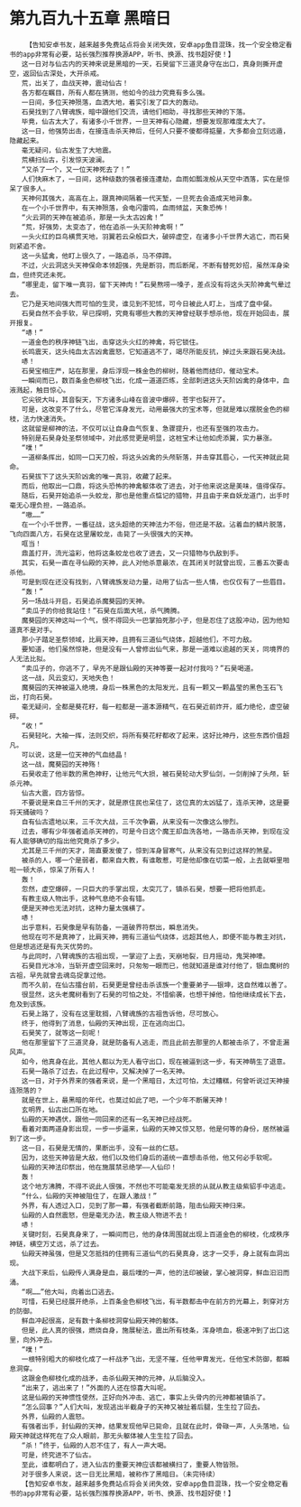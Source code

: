 # 第九百九十五章 黑暗日
        【告知安卓书友，越来越多免费站点将会关闭失效，安卓app鱼目混珠，找一个安全稳定看书的app非常有必要，站长强烈推荐换源APP，听书、换源、找书超好使！】
       这一日对与仙古内的天神来说是黑暗的一天，石昊留下三道灵身守在出口，真身则撕开虚空，返回仙古深处，大开杀戒。
       荒，出关了，血战天神，震动仙古！
       各方都在瞩目，所有人都在猜测，他如今的战力究竟有多么强。
       一日间，多位天神殒落，血洒大地，着实引发了巨大的轰动。
       石昊找到了八臂魂族，暗中跟他们交流，请他们相助，寻找那些天神的下落。
       毕竟，仙古太大了，有诸多小千世界，一旦天神有心隐藏，想要发现那难度太大了。
       这一日，他强势出击，在接连击杀天神后，任何人只要不傻都得掂量，大多都会立刻远遁，隐藏起来。
       毫无疑问，仙古发生了大地震。
       荒横扫仙古，引发惊天波澜。
       “又杀了一个，又一位天神死去了！”
       人们快麻木了，一日间，这种级数的强者接连遭劫，血雨如瓢泼般从天空中洒落，实在是惊呆了很多人。
       天神何其强大，高高在上，跟真神间隔着一代天堑，一旦死去会造成天地异象。
       在一个小千世界中，有天神殒落，会电闪雷鸣，血雨倾盆，天象恐怖！
       “火云洞的天神在被追杀，那是一头太古凶禽！”
       “荒，好强势，太变态了，他在追杀一头天阶神禽啊！”
       一头火红的巨鸟横贯天地，羽翼若云朵般巨大，破碎虚空，在诸多小千世界大逃亡，而石昊则紧追不舍。
       这一头猛禽，他盯上很久了，一路追杀，马不停蹄。
       不过，火云洞这头天神保命本领超强，先是断羽，而后断尾，不断有替死妙招，虽然浑身染血，但终究还未死。
       “哪里走，留下唯一真羽，留下天神肉！”石昊熬唠一嗓子，差点没有将这头天阶神禽气晕过去。
       它乃是天地间强大而可怕的生灵，谁见到不犯怵，可今日被此人盯上，当成了盘中餐。
       石昊自然不会手软，早已探明，究竟有哪些大教的天神曾经联手想杀他，现在开始回击，展开报复。
       “哧！”
       一道金色的秩序神链飞出，击穿这头火红的神禽，将它锁住。
       长鸣震天，这头纯血太古凶禽震怒，它知道逃不了，竭尽所能反抗，掉过头来跟石昊决战。
       哧！
       石昊宝相庄严，站在那里，身后浮现一株金色的柳树，随着他而结印，催动宝术。
       一瞬间而已，数百条金色柳枝飞出，化成一道道匹练，全部刺进这头天阶凶禽的身体中，血液溅起，触目惊心。
       它尖锐大叫，其音裂天，下方诸多山峰在音波中爆碎，苍宇也裂开了。
       可是，这改变不了什么，尽管它浑身发光，动用最强大的宝术等，但就是难以摆脱金色的柳枝，法力快速消失。
       这就留是柳神的法，不仅可以让自身血气恢复、急骤提升，也还有至强的攻击力。
       特别是石昊身处圣祭领域中，对此感觉更是明显，这桩宝术让他如虎添翼，实力暴涨。
       “噗！”
       一道柳条挥出，如同一口天刀般，将这头凶禽的头颅斩落，并击穿其眉心，一代天神就此毙命。
       石昊拔下了这头天阶凶禽的唯一真羽，收藏了起来。
       而后，他取出一口鼎，将这头恐怖的神禽躯体收了进去，对于他来说这是美味，值得保存。
       随后，石昊开始追杀一头蛟龙，那也是他重点惦记的猎物，并且由于来自妖龙道门，出手时毫无心理负担，一路追杀。
       “嗷……”
       在一个小千世界，一番征战，这头超绝的天神法力不俗，但还是不敌。沾着血的鳞片脱落，飞向四面八方，石昊在这里屠蛟龙，击毙了一头很强大的天神。
       哐当！
       鼎盖打开，流光溢彩，他将这条蛟龙也收了进去，又一只猎物与仇敌到手。
       其实，石昊一直在寻仙殿的天神，此人对他杀意最浓，在其闭关时就曾出现，三番五次要击杀他。
       可是到现在还没有找到，八臂魂族发动力量，动用了仙古一些人情，也仅仅有了一些眉目。
       “轰！”
       另一场战斗开启，石昊追杀魔葵园的天神。
       “卖瓜子的你给我站住！”石昊在后面大吼，杀气腾腾。
       魔葵园的天神这叫一个气，恨不得回头一巴掌拍死那小子，但是忍住了这股冲动，因为他知道真不是对手。
       那小子踏足圣祭领域，比肩天神，且拥有三道仙气绕体，超越他们，不可力敌。
       要知道，他们虽然惊艳，但是没有一人曾修出仙气来，那是一道难以逾越的天关，同境界的人无法比拟。
       “卖瓜子的，你逃不了，早先不是跟仙殿的天神等要一起对付我吗？”石昊喝道。
       这一战，风云变幻，天地失色！
       魔葵园的天神被逼入绝境，身后一株黑色的太阳发光，且有一颗又一颗晶莹的黑色玉石飞出，打向石昊。
       毫无疑问，全都是葵花籽，每一粒都是一道本源精气，在石昊近前炸开，威力绝伦，虚空破碎。
       “收！”
       石昊轻叱，大袖一挥，法则交织，将所有葵花籽都收了起来，这好比神丹，这些东西价值超凡。
       可以说，这是一位天神的气血结晶！
       这一战，魔葵园的天神殇！
       石昊收走了他半数的黑色神籽，让他元气大损，被石昊轮动大罗仙剑，一剑削掉了头颅，斩杀元神。
       仙古大震，四方皆惊。
       不要说是来自三千州的天才，就是原住民也呆住了，这位真的太凶猛了，连杀天神，这是要将天捅破吗？
       自有仙古遗地以来，三千次大战，三千次争霸，从来没有一次像这么惨烈。
       过去，哪有少年强者追杀天神的，可是今日这个魔王却血洗各地，一路击杀天神，到现在没有人能够确切的指出他究竟杀了多少。
       尤其是三千州的天才，简直要发傻了，惊到浑身冒寒气，从来没有见到过这样的煞星。
       被杀的人，哪一个是弱者，都来自大教，有谁敢惹，可是他却像在切菜一般，上去就噼里啪啦一顿大杀，惊呆了所有人！
       轰！
       忽然，虚空爆碎，一只巨大的手掌出现，太突兀了，镇杀石昊，想要一把将他抓走。
       有教主级人物出手，这种气息绝不会有错。
       便是天神也无法对抗，这种力量太强横了。
       哧！
       出乎意料，石昊像是早有防备，一道破界符祭出，瞬息消失。
       他现在可不是真神了，比肩天神，拥有三道仙气绕体，远超其他人，即便不能与教主对抗，但是想逃还是有先天优势的。
       与此同时，八臂魂族的古祖出现，一掌迎了上去，天崩地裂，日月摇动，鬼哭神嚎。
       石昊目光冰冷，当斩开虚空回来时，只匆匆一眼而已，他就知道是谁对付他了，银血魔树的古祖，早先就曾去魂岛捉拿过他。
       而不久前，在仙古擂台前，石昊更是曾经击杀该族一个重要弟子——银坤，这自然难以善了。
       很显然，这头老魔树看到了石昊的可怕之处，不惜偷袭，也想干掉他，怕他继续成长下去，危及到该族。
       石昊上路了，没有在这里耽搁，八臂魂族的古祖告诉他，尽可放心。
       终于，他得到了消息，仙殿的天神出现，正在逃向出口。
       石昊笑了，就等这一刻呢！
       他在那里留下了三道灵身，就是防备有人逃走，而且此前去那里的人都被击杀了，不曾走漏风声。
       如今，他真身在此，其他人都以为无人看守出口，现在被逼到这一步，有天神萌生了退意。
       石昊一路杀了过去，在此过程中，又解决掉了一名天神。
       这一日，对于外界来的强者来说，是一个黑暗日，太过可怕，太过糟糕，何曾听说过天神接连殒落的？
       就是在世上，最黑暗的年代，也莫过如此了吧，一个少年不断屠天神！
       玄明界，仙古出口所在地。
       仙殿的天神遇伏，跟他一同回来的还有一名天神已经战死。
       看着对面两道身影出现，一步一步逼来，仙殿的天神又惊又怒，他是何等的身份，居然被逼到了这一步。
       这一日，石昊是无情的，果断出手，没有一丝的仁慈。
       因为，这些天神皆是大敌，他们以及他们身后的道统一直想击杀他，他又何必手软呢。
       仙殿的天神法印祭出，他在施展禁忌绝学——人仙印！
       轰！
       这个地方沸腾，不得不说此人很强，不然也不可能毫发无损的从就从教主级紫貂手中逃走。
       “什么，仙殿的天神被阻住了，在跟人激战！”
       外界，有人透过入口，见到了那一幕，有强者截断前路，阻击仙殿天神归来。
       仙殿的人自然震怒，但是毫无办法，教主级人物进不去！
       哧！
       关键时刻，石昊真身来了，一瞬间而已，他的身体周围就出现上百道金色的柳枝，化成秩序神链，横空万丈远，杀了过去。
       仙殿天神虽强，但是又怎抵挡的住拥有三道仙气的石昊真身，这才一交手，身上就有血洞出现。
       大战下来后，仙殿传人满身是血，最后噗的一声，他的法印被破，掌心被洞穿，鲜血汩汩而涌。
       “啊……”他大叫，向着出口逃去。
       可惜，石昊已经展开绝杀，上百条金色柳枝飞出，有半数都击中在前方的光幕上，刺穿对方的防御。
       鲜血冲起很高，足有数十条柳枝洞穿仙殿天神的躯体。
       但是，此人真的很强，燃烧自身，施展秘法，震出所有枝条，浑身喷血，极速冲到了出口这里，向外冲去。
       “噗！”
       一根特别粗大的柳枝化成了一杆战矛飞出，无坚不摧，任他甲胄发光，任他宝术防御，都瞬息洞穿。
       这跟金色柳枝化成的战矛，击杀仙殿天神的元神，从后脑没入。
       “出来了，逃出来了！”外面的人还在惊喜大叫呢。
       这是仙殿的天神惯性使然，正好向外冲击、逃亡，事实上头骨内的元神都被镇杀了。
       “怎么回事？”人们大叫，发现逃出半截身子的天神又被扯着后腿，生生拉了回去。
       外界，仙殿的人震怒。
       有强者出手，封仙殿的天神，结果发现他早已毙命，且就在此时，骨碌一声，人头落地，仙殿天神就这样死在了众人眼前，那无头躯体被人生生拉了回去。
       “杀！”终于，仙殿的人忍不住了，有人一声大喝。
       可是，终究进不了仙古。
       至此，谁都明白了，进入仙古的重要天神应该都被横扫了，重要人物皆殒。
       对于很多人来说，这一日无比黑暗，被称作了黑暗日。（未完待续）
       【告知安卓书友，越来越多免费站点将会关闭失效，安卓app鱼目混珠，找一个安全稳定看书的app非常有必要，站长强烈推荐换源APP，听书、换源、找书超好使！】